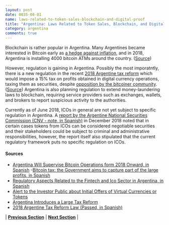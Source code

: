 ```yaml
---
layout: post
date: 0035-08-01
name: laws-related-to-token-sales-blockchain-and-digital-proof
title: "Argentina: Laws Related to Token Sales, Blockchain, and Digital Proof"
category: argentina
comments: true
---
```


Blockchain is rather popular in Argentina. Many Argentines became interested in Bitcoin early as [a hedge against inflation](https://chicagounbound.uchicago.edu/cgi/viewcontent.cgi?referer=https://www.google.com.hk/&httpsredir=1&article=1017&context=international_immersion_program_papers), and in 2018, Argentina is installing 4000 bitcoin ATMs around the country. ([Source](https://bitcoinmagazine.com/articles/argentinian-bank-allows-cross-border-payments-bitcoin/))

However, regulation is gaining in Argentina. Possibly the most imporatntly, there is a new regulation in the recent [2018 Argentine tax reform](http://servicios.infoleg.gob.ar/infolegInternet/anexos/305000-309999/305262/norma.htm) which would impose a 15% tax on profits obtained in digital currency operations, taxing them as securities, despite [opposition by the bitcoiner community](https://www.lanacion.com.ar/2081193-la-comunidad-bitcoin-dice-que-la-reforma-tributaria-es-confiscatoria-y-cortoplacista).
([Source](http://www.mondaq.com/Argentina/x/673682/tax+authorities/Argentina+introduces+a+large+Tax+Reform)) Argentina is also planning regulation to extend money-laundering laws to blockchain, requiring service providers such as exchanges, wallets, and brokers to report suspicious activity to the authorities.

Currently as of June 2018, ICOs in general are not yet subject to specific regulation in Argentina. A [report by the Argentine National Securities Commission (CNV - note, in Spanish)](http://www.cnv.gob.ar/web/secciones/prensa/comunicados.aspx?id=208) in December 2018 noted that in certain cases tokens from ICOs can be considered negotiable securities and their stakeholders could be subject to criminal and administrative responsibilities, however, the report itself also stipulated that the current regulatory framework puts no specific regulation on ICOs.

#### Sources
- [Argentina Will Supervise Bitcoin Operations form 2018 Onward, in Spanish](https://www.bloomberg.com/latam/blog/argentina-supervisaria-operaciones-en-bitcoins-partir-de-2018/)
-[Bitcoin tax: the Government aims to capture part of the large profits, in Spanish](https://www.clarin.com/economia/gobierno-apunta-grandes-ganancias-bitcoin_0_Hk1hI5CbM.html)
- [Regulatory Aspects Related to the Fintech and Ico Sector in Argentina, in Spanish](https://franciscocoronel.com/aspectos-regulatorios-vinculados-al-sector-fintech-ico-en-argentina/)
- [Alert to the Investor Public about Initial Offers of Virtual Currencies or Tokens](http://www.cnv.gob.ar/web/secciones/prensa/comunicados.aspx?id=208)
- [Argentina Introduces a Large Tax Reform](http://www.mondaq.com/Argentina/x/673682/tax+authorities/Argentina+introduces+a+large+Tax+Reform)
- [2018 Argentine Tax Reform Law (Passed, in Spanish)](http://servicios.infoleg.gob.ar/infolegInternet/anexos/305000-309999/305262/norma.htm)


| **[Previous Section]( https://neo-project.github.io/global-blockchain-compliance-hub//argentina/argentina-governing-by-law.html)** | **[Next Section]( https://neo-project.github.io/global-blockchain-compliance-hub//argentina/argentina-securities-related-laws.html)** |
